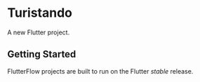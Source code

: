 # Turistando

A new Flutter project.

## Getting Started

FlutterFlow projects are built to run on the Flutter _stable_ release.
